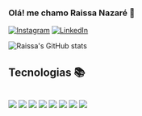 ### Olá! me chamo Raissa Nazaré 👋
[![Instagram](https://img.shields.io/badge/Instagram-E4405F?style=for-the-badge&logo=instagram&logoColor=white)](https://www.instagram.com/rajssq)
[![LinkedIn](https://img.shields.io/badge/linkedin-%230077B5.svg?style=for-the-badge&logo=linkedin&logoColor=white)](https://www.linkedin.com/in/raissanazaré)

![Raissa's GitHub stats](https://github-readme-stats.vercel.app/api?username=rajssq&show_icons=true&theme=tokyonight)

## Tecnologias 📚

<div style="display: inline_block"><br/>
    <img src="https://img.shields.io/badge/HTML5-E34F26?style=for-the-badge&logo=html5&logoColor=white">
    <img src="https://img.shields.io/badge/CSS3-1572B6?style=for-the-badge&logo=css3&logoColor=white">
    <img src="https://img.shields.io/badge/JavaScript-F7DF1E?style=for-the-badge&logo=javascript&logoColor=black">
    <img src="https://img.shields.io/badge/TypeScript-007ACC?style=for-the-badge&logo=typescript&logoColor=white">
    <img src="https://img.shields.io/badge/React-20232A?style=for-the-badge&logo=react&logoColor=61DAFB">
    <img src="https://img.shields.io/badge/Next-black?style=for-the-badge&logo=next.js&logoColor=white">
    <img src="https://img.shields.io/badge/Node.js-43853D?style=for-the-badge&logo=node.js&logoColor=white">
    <img src="https://img.shields.io/badge/Electron-191970?style=for-the-badge&logo=Electron&logoColor=white">
</div>


<!-- Proudly created with GPRM ( https://gprm.itsvg.in ) -->
